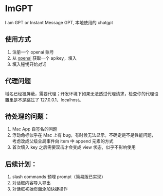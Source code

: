 # ImGPT

I am GPT or Instant Message GPT, 本地使用的 chatgpt

## 使用方式

1. 注册一个 openai 账号
2. 从 [openai](https://platform.openai.com/account/api-keys) 获取一个 apikey，填入
3. 填入秘钥开始对话

## 代理问题

域名已经被屏蔽，需要代理；开发环境下如果无法透过代理请求，检查你的代理设置里是不是跳过了 127.0.0.1、localhost。

## 待处理的问题：

1. Mac App 自签名的问题
2. 浮动角标似乎在 Mac 上有 bug，有时候无法显示，不确定是不是性能问题，考虑改成父级全局事件向 item 中 append 元素的方式
3. 首次填入 key 之后需要双击才会变成 view 状态，似乎不影响使用

## 后续计划：

1. slash commands 预埋 prompt（简易版已实现）
2. 对话框内容导入导出
3. 对话框初始页面添加快捷操作
